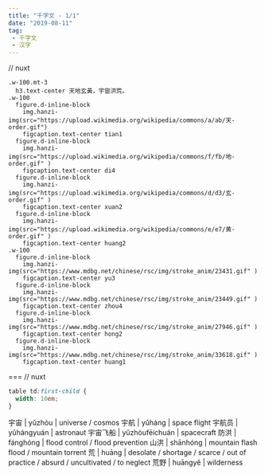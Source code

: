 ```yaml
---
title: "千字文 - 1/1"
date: "2019-08-11"
tag: 
 - 千字文
 - 汉字
---
```

// nuxt
```pug
.w-100.mt-3
  h3.text-center 天地玄黃，宇宙洪荒。
.w-100
  figure.d-inline-block
    img.hanzi-img(src="https://upload.wikimedia.org/wikipedia/commons/a/ab/天-order.gif")
    figcaption.text-center tian1
  figure.d-inline-block
    img.hanzi-img(src="https://upload.wikimedia.org/wikipedia/commons/f/fb/地-order.gif" )
    figcaption.text-center di4
  figure.d-inline-block
    img.hanzi-img(src="https://upload.wikimedia.org/wikipedia/commons/d/d3/玄-order.gif" )
    figcaption.text-center xuan2
  figure.d-inline-block
    img.hanzi-img(src="https://upload.wikimedia.org/wikipedia/commons/e/e7/黄-order.gif" )
    figcaption.text-center huang2
.w-100
  figure.d-inline-block
    img.hanzi-img(src="https://www.mdbg.net/chinese/rsc/img/stroke_anim/23431.gif" )
    figcaption.text-center yu3
  figure.d-inline-block
    img.hanzi-img(src="https://www.mdbg.net/chinese/rsc/img/stroke_anim/23449.gif" )
    figcaption.text-center zhou4
  figure.d-inline-block
    img.hanzi-img(src="https://www.mdbg.net/chinese/rsc/img/stroke_anim/27946.gif" )
    figcaption.text-center hong2
  figure.d-inline-block
    img.hanzi-img(src="https://www.mdbg.net/chinese/rsc/img/stroke_anim/33618.gif" )
    figcaption.text-center huang1
```
===
// nuxt
```css
table td:first-child {
  width: 10em;
}
```

宇宙 | yǔzhòu | universe / cosmos
宇航 | yǔháng | space flight
宇航员 | yǔhángyuán | astronaut
宇宙飞船 | yǔzhòufēichuán | spacecraft
防洪 | fánghóng | flood control / flood prevention
山洪 | shānhóng | mountain flash flood / mountain torrent
荒 | huāng | desolate / shortage / scarce / out of practice / absurd / uncultivated / to neglect
荒野 | huāngyě | wilderness
